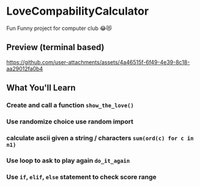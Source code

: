 # LoveCompabilityCalculator
Fun Funny project for computer club 😂😻

## Preview (terminal based)
https://github.com/user-attachments/assets/4a46515f-6f49-4e39-8c18-aa29012fa0b4

## What You'll Learn
### Create and call a function `show_the_love()`
### Use randomize choice use random import
### calculate ascii given a string / characters `sum(ord(c) for c in n1)`
### Use loop to ask to play again `do_it_again`
### Use `if`, `elif`, `else` statement to check score range

